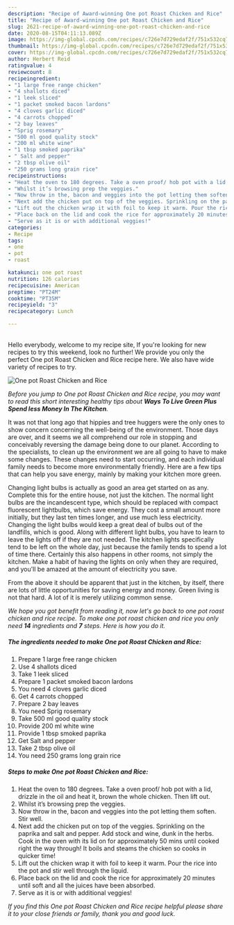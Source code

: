 ```yaml
---
description: "Recipe of Award-winning One pot Roast Chicken and Rice"
title: "Recipe of Award-winning One pot Roast Chicken and Rice"
slug: 2621-recipe-of-award-winning-one-pot-roast-chicken-and-rice
date: 2020-08-15T04:11:13.089Z
image: https://img-global.cpcdn.com/recipes/c726e7d729edaf2f/751x532cq70/one-pot-roast-chicken-and-rice-recipe-main-photo.jpg
thumbnail: https://img-global.cpcdn.com/recipes/c726e7d729edaf2f/751x532cq70/one-pot-roast-chicken-and-rice-recipe-main-photo.jpg
cover: https://img-global.cpcdn.com/recipes/c726e7d729edaf2f/751x532cq70/one-pot-roast-chicken-and-rice-recipe-main-photo.jpg
author: Herbert Reid
ratingvalue: 4
reviewcount: 8
recipeingredient:
- "1 large free range chicken"
- "4 shallots diced"
- "1 leek sliced"
- "1 packet smoked bacon lardons"
- "4 cloves garlic diced"
- "4 carrots chopped"
- "2 bay leaves"
- "Sprig rosemary"
- "500 ml good quality stock"
- "200 ml white wine"
- "1 tbsp smoked paprika"
- " Salt and pepper"
- "2 tbsp olive oil"
- "250 grams long grain rice"
recipeinstructions:
- "Heat the oven to 180 degrees. Take a oven proof/ hob pot with a lid, drizzle in the oil and heat it, brown the whole chicken. Then lift out."
- "Whilst it’s browsing prep the veggies."
- "Now throw in the, bacon and veggies into the pot letting them soften. Stir well."
- "Next add the chicken put on top of the veggies. Sprinkling on the paprika and salt and pepper. Add stock and wine, dunk in the herbs. Cook in the oven with its lid on for approximately 50 mins until cooked right the way through! It boils and steams the chicken so cooks in quicker time!"
- "Lift out the chicken wrap it with foil to keep it warm. Pour the rice into the pot and stir well through the liquid."
- "Place back on the lid and cook the rice for approximately 20 minutes until soft and all the juices have been absorbed."
- "Serve as it is or with additional veggies!"
categories:
- Recipe
tags:
- one
- pot
- roast

katakunci: one pot roast 
nutrition: 126 calories
recipecuisine: American
preptime: "PT24M"
cooktime: "PT35M"
recipeyield: "3"
recipecategory: Lunch

---
```

<br>
Hello everybody, welcome to my recipe site, If you're looking for new recipes to try this weekend, look no further! We provide you only the perfect One pot Roast Chicken and Rice recipe here. We also have wide variety of recipes to try.
<br>


![One pot Roast Chicken and Rice](https://img-global.cpcdn.com/recipes/c726e7d729edaf2f/751x532cq70/one-pot-roast-chicken-and-rice-recipe-main-photo.jpg)

<i>Before you jump to One pot Roast Chicken and Rice recipe, you may want to read this short interesting healthy tips about 
<strong>Ways To Live Green Plus Spend less Money In The Kitchen</strong>.</i>
</br>

It was not that long ago that hippies and tree huggers were the only ones to show concern concerning the well-being of the environment. Those days are over, and it seems we all comprehend our role in stopping and conceivably reversing the damage being done to our planet. According to the specialists, to clean up the environment we are all going to have to make some changes. These changes need to start occurring, and each individual family needs to become more environmentally friendly. Here are a few tips that can help you save energy, mainly by making your kitchen more green.

Changing light bulbs is actually as good an area get started on as any. Complete this for the entire house, not just the kitchen. The normal light bulbs are the incandescent type, which should be replaced with compact fluorescent lightbulbs, which save energy. They cost a small amount more initially, but they last ten times longer, and use much less electricity. Changing the light bulbs would keep a great deal of bulbs out of the landfills, which is good. Along with different light bulbs, you have to learn to leave the lights off if they are not needed. The kitchen lights specifically tend to be left on the whole day, just because the family tends to spend a lot of time there. Certainly this also happens in other rooms, not simply the kitchen. Make a habit of having the lights on only when they are required, and you'll be amazed at the amount of electricity you save.

From the above it should be apparent that just in the kitchen, by itself, there are lots of little opportunities for saving energy and money. Green living is not that hard. A lot of it is merely utilizing common sense.


<i>We hope you got benefit from reading it, now let's go back to one pot roast chicken and rice recipe. To make one pot roast chicken and rice you only need <strong>14</strong> ingredients and <strong>7</strong> steps. Here is how you do it.
</i>

##### The ingredients needed to make One pot Roast Chicken and Rice:

1. Prepare 1 large free range chicken
1. Use 4 shallots diced
1. Take 1 leek sliced
1. Prepare 1 packet smoked bacon lardons
1. You need 4 cloves garlic diced
1. Get 4 carrots chopped
1. Prepare 2 bay leaves
1. You need Sprig rosemary
1. Take 500 ml good quality stock
1. Provide 200 ml white wine
1. Provide 1 tbsp smoked paprika
1. Get  Salt and pepper
1. Take 2 tbsp olive oil
1. You need 250 grams long grain rice


##### Steps to make One pot Roast Chicken and Rice:

1. Heat the oven to 180 degrees. Take a oven proof/ hob pot with a lid, drizzle in the oil and heat it, brown the whole chicken. Then lift out.
1. Whilst it’s browsing prep the veggies.
1. Now throw in the, bacon and veggies into the pot letting them soften. Stir well.
1. Next add the chicken put on top of the veggies. Sprinkling on the paprika and salt and pepper. Add stock and wine, dunk in the herbs. Cook in the oven with its lid on for approximately 50 mins until cooked right the way through! It boils and steams the chicken so cooks in quicker time!
1. Lift out the chicken wrap it with foil to keep it warm. Pour the rice into the pot and stir well through the liquid.
1. Place back on the lid and cook the rice for approximately 20 minutes until soft and all the juices have been absorbed.
1. Serve as it is or with additional veggies!


<i>If you find this One pot Roast Chicken and Rice recipe helpful please share it to your close friends or family, thank you and good luck.</i>
